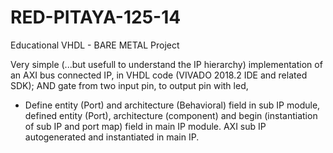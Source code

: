# RED-PITAYA-125-14
Educational VHDL - BARE METAL Project 

Very simple (...but usefull to understand the IP hierarchy) implementation of an AXI bus connected IP, in VHDL code (VIVADO 2018.2 IDE and 
related SDK); AND gate from two input pin, to output pin with led, 

- Define entity (Port) and architecture (Behavioral) field in sub IP module,
defined entity (Port), architecture (component) and begin (instantiation of sub IP and port map) field in main IP module.
AXI sub IP autogenerated and instantiated in main IP.

